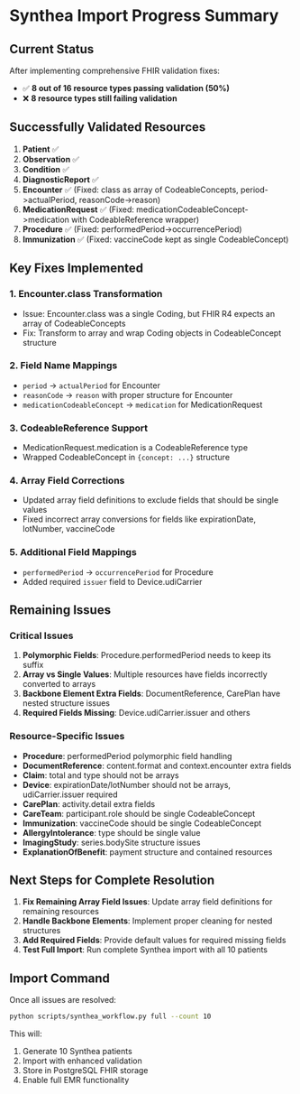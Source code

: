 # Synthea Import Progress Summary

## Current Status

After implementing comprehensive FHIR validation fixes:
- ✅ **8 out of 16 resource types passing validation (50%)**
- ❌ **8 resource types still failing validation**

## Successfully Validated Resources
1. **Patient** ✅
2. **Observation** ✅
3. **Condition** ✅
4. **DiagnosticReport** ✅
5. **Encounter** ✅ (Fixed: class as array of CodeableConcepts, period->actualPeriod, reasonCode->reason)
6. **MedicationRequest** ✅ (Fixed: medicationCodeableConcept->medication with CodeableReference wrapper)
7. **Procedure** ✅ (Fixed: performedPeriod->occurrencePeriod)
8. **Immunization** ✅ (Fixed: vaccineCode kept as single CodeableConcept)

## Key Fixes Implemented

### 1. Encounter.class Transformation
- Issue: Encounter.class was a single Coding, but FHIR R4 expects an array of CodeableConcepts
- Fix: Transform to array and wrap Coding objects in CodeableConcept structure

### 2. Field Name Mappings
- `period` → `actualPeriod` for Encounter
- `reasonCode` → `reason` with proper structure for Encounter
- `medicationCodeableConcept` → `medication` for MedicationRequest

### 3. CodeableReference Support
- MedicationRequest.medication is a CodeableReference type
- Wrapped CodeableConcept in `{concept: ...}` structure

### 4. Array Field Corrections
- Updated array field definitions to exclude fields that should be single values
- Fixed incorrect array conversions for fields like expirationDate, lotNumber, vaccineCode

### 5. Additional Field Mappings
- `performedPeriod` → `occurrencePeriod` for Procedure
- Added required `issuer` field to Device.udiCarrier

## Remaining Issues

### Critical Issues
1. **Polymorphic Fields**: Procedure.performedPeriod needs to keep its suffix
2. **Array vs Single Values**: Multiple resources have fields incorrectly converted to arrays
3. **Backbone Element Extra Fields**: DocumentReference, CarePlan have nested structure issues
4. **Required Fields Missing**: Device.udiCarrier.issuer and others

### Resource-Specific Issues
- **Procedure**: performedPeriod polymorphic field handling
- **DocumentReference**: content.format and context.encounter extra fields
- **Claim**: total and type should not be arrays
- **Device**: expirationDate/lotNumber should not be arrays, udiCarrier.issuer required
- **CarePlan**: activity.detail extra fields
- **CareTeam**: participant.role should be single CodeableConcept
- **Immunization**: vaccineCode should be single CodeableConcept
- **AllergyIntolerance**: type should be single value
- **ImagingStudy**: series.bodySite structure issues
- **ExplanationOfBenefit**: payment structure and contained resources

## Next Steps for Complete Resolution

1. **Fix Remaining Array Field Issues**: Update array field definitions for remaining resources
2. **Handle Backbone Elements**: Implement proper cleaning for nested structures
3. **Add Required Fields**: Provide default values for required missing fields
4. **Test Full Import**: Run complete Synthea import with all 10 patients

## Import Command

Once all issues are resolved:
```bash
python scripts/synthea_workflow.py full --count 10
```

This will:
1. Generate 10 Synthea patients
2. Import with enhanced validation
3. Store in PostgreSQL FHIR storage
4. Enable full EMR functionality